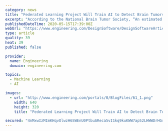 ```yaml
---
category: news
title: "Federated Learning Project Will Train AI to Detect Brain Tumors Early"
excerpt: "According to the National Brain Tumor Society, “An estimated 700,000 Americans are living with a brain tumor. 69.8% of brain tumors are benign, and 30.2% of brain tumors are malignant. An estimated 87,"
publishedDateTime: 2020-05-15T17:39:00Z
webUrl: "https://www.engineering.com/DesignSoftware/DesignSoftwareArticles/ArticleID/20284/Federated-Learning-Project-Will-Train-AI-to-Detect-Brain-Tumors-Early.aspx"
type: article
quality: 39
heat: 39
published: false

provider:
  name: Engineering
  domain: engineering.com

topics:
  - Machine Learning
  - AI

images:
  - url: "http://www.engineering.com/portals/0/BlogFiles/61_1.png"
    width: 640
    height: 320
    title: "Federated Learning Project Will Train AI to Detect Brain Tumors Early"

secured: "4nMxwIzMImKHqvOlwzH6SWEnU0PtbuAReca5vI1kq9kuKWW7ap52LHWWDrHGrOH30OVJj+MOUNzI067jit6v8pIcC6W9Tv0gnaulH8M+6qAcv5GIWAWpuaq5SNAYyedETEQt/u6L2h0+DqqFy3Dmn7TRgwmysRLRx7ArRYHWulCHZaHAAI/31TJymJAi/5HRCFsq0WDpEk6KjmZPs1/uD5KzUbgkpwzxVCEfcMqotYn/bkj6LtOzniIewdfO2VMH0GNSBavGNe+1EfhI9IXEf3yBm52l6K0yrc9H+uBNBraNKkTu72ApLtjDQXSVwL+a;YmRsFO4dkmYu3fGmV/BizA=="
---
```


